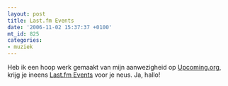 ```yaml
---
layout: post
title: Last.fm Events
date: '2006-11-02 15:37:37 +0100'
mt_id: 825
categories:
- muziek
---
```

Heb ik een hoop werk gemaakt van mijn aanwezigheid op <a href="http://upcoming.org/">Upcoming.org</a>, krijg je ineens <a href="http://www.last.fm/dashboard/events/">Last.fm Events</a> voor je neus. Ja, hallo!
